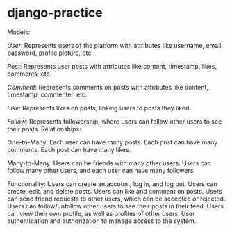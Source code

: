 # django-practice

Models:

*User*: Represents users of the platform with attributes like username, email, password,      profile picture, etc.

*Post*: Represents user posts with attributes like content, timestamp, likes, comments, etc.

*Comment*: Represents comments on posts with attributes like content, timestamp, commenter, etc.

*Like*: Represents likes on posts, linking users to posts they liked.

*Follow*: Represents followership, where users can follow other users to see their posts.
Relationships:

One-to-Many:
Each user can have many posts.
Each post can have many comments.
Each post can have many likes.

Many-to-Many:
Users can be friends with many other users.
Users can follow many other users, and each user can have many followers.

Functionality:
Users can create an account, log in, and log out.
Users can create, edit, and delete posts.
Users can like and comment on posts.
Users can send friend requests to other users, which can be accepted or rejected.
Users can follow/unfollow other users to see their posts in their feed.
Users can view their own profile, as well as profiles of other users.
User authentication and authorization to manage access to the system.